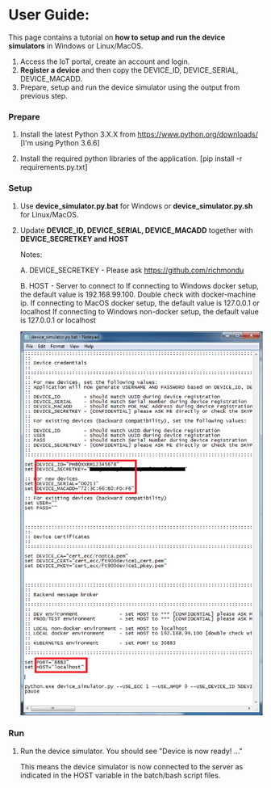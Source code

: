 # User Guide:

This page contains a tutorial on <b>how to setup and run the device simulators</b> in Windows or Linux/MacOS. 

1. Access the IoT portal, create an account and login.
2. <b>Register a device</b> and then copy the DEVICE_ID, DEVICE_SERIAL, DEVICE_MACADD.
3. Prepare, setup and run the device simulator using the output from previous step.


### Prepare

1. Install the latest Python 3.X.X from https://www.python.org/downloads/ [I'm using Python 3.6.6]

2. Install the required python libraries of the application. [pip install -r requirements.py.txt]


### Setup

1. Use <b>device_simulator.py.bat</b> for Windows or <b>device_simulator.py.sh</b> for Linux/MacOS.

2. Update <b>DEVICE_ID, DEVICE_SERIAL, DEVICE_MACADD</b> together with <b>DEVICE_SECRETKEY and HOST</b>

	Notes:

	A. DEVICE_SECRETKEY - Please ask https://github.com/richmondu

	B. HOST - Server to connect to
	   If connecting to Windows docker setup, the default value is 192.168.99.100. Double check with docker-machine ip.
	   If connecting to MacOS docker setup, the default value is 127.0.0.1 or localhost
	   If connecting to Windows non-docker setup, the default value is 127.0.0.1 or localhost

	<img src="../_images/device_simulator_py.png" width="600"/>


### Run

1. Run the device simulator. You should see "Device is now ready! ..."

	This means the device simulator is now connected to the server as indicated in the HOST variable in the batch/bash script files.
